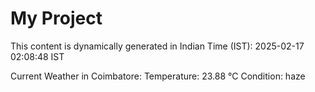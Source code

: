 # My Project

This content is dynamically generated in Indian Time (IST): 2025-02-17 02:08:48 IST


Current Weather in Coimbatore:
Temperature: 23.88 °C
Condition: haze
